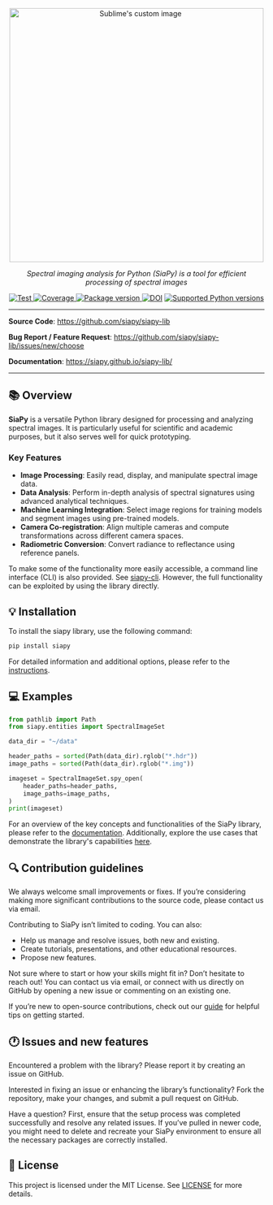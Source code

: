 <p align="center">
  <img src="https://github.com/siapy/siapy-lib/blob/main/docs/images/logo-text.svg?raw=true" alt="Sublime's custom image" width="500"/>
</p>

<p align="center">
    <em>Spectral imaging analysis for Python (SiaPy) is a tool for efficient processing of spectral images</em>
</p>
<p align="center">
<a href="https://github.com/siapy/siapy-lib/actions?query=workflow%3ATest+event%3Apull_request+branch%3Amain" target="_blank">
    <img src="https://github.com/siapy/siapy-lib/actions/workflows/test.yml/badge.svg?branch=main" alt="Test">
</a>
<a href="https://coverage-badge.samuelcolvin.workers.dev/redirect/siapy/siapy-lib" target="_blank">
    <img src="https://coverage-badge.samuelcolvin.workers.dev/siapy/siapy-lib.svg" alt="Coverage">
</a>
<a href="https://pypi.org/project/siapy" target="_blank">
    <img src="https://img.shields.io/pypi/v/siapy?color=%2334D058&label=pypi%20package" alt="Package version">
</a>
<a href="https://zenodo.org/doi/10.5281/zenodo.7409193"><img src="https://zenodo.org/badge/491829141.svg" alt="DOI"></a>
<a href="https://pypi.org/project/siapy" target="_blank">
    <img src="https://img.shields.io/pypi/pyversions/siapy.svg?color=%2334D058" alt="Supported Python versions">
</a>
</p>

---

__Source Code__: <https://github.com/siapy/siapy-lib>

__Bug Report / Feature Request__: <https://github.com/siapy/siapy-lib/issues/new/choose>

<!-- **Tutorials**: <a href="https://github.com/Agricultural-institute/SiaPy/tree/master/tutorials" target="_blank">https://github.com/Agricultural-institute/SiaPy/tree/master/tutorials</a> -->

__Documentation__: <https://siapy.github.io/siapy-lib/>

---

## 📚 Overview

__SiaPy__ is a versatile Python library designed for processing and analyzing spectral images. It is particularly useful for scientific and academic purposes, but it also serves well for quick prototyping.

### Key Features

- __Image Processing__: Easily read, display, and manipulate spectral image data.
- __Data Analysis__: Perform in-depth analysis of spectral signatures using advanced analytical techniques.
- __Machine Learning Integration__: Select image regions for training models and segment images using pre-trained models.
- __Camera Co-registration__: Align multiple cameras and compute transformations across different camera spaces.
- __Radiometric Conversion__: Convert radiance to reflectance using reference panels.

To make some of the functionality more easily accessible, a command line interface (CLI) is also provided. See [siapy-cli](https://github.com/siapy/siapy-cli). However, the full functionality can be exploited by using the library directly.

## 💡 Installation

To install the siapy library, use the following command:

``` bash
pip install siapy
```

For detailed information and additional options, please refer to the [instructions](https://siapy.github.io/siapy-lib/latest/install/).

## 💻 Examples

``` python
from pathlib import Path
from siapy.entities import SpectralImageSet

data_dir = "~/data"

header_paths = sorted(Path(data_dir).rglob("*.hdr"))
image_paths = sorted(Path(data_dir).rglob("*.img"))

imageset = SpectralImageSet.spy_open(
    header_paths=header_paths,
    image_paths=image_paths,
)
print(imageset)
```

For an overview of the key concepts and functionalities of the SiaPy library, please refer to the [documentation](https://siapy.github.io/siapy-lib/latest/concepts/overview/). Additionally, explore the use cases that demonstrate the library's capabilities [here](https://siapy.github.io/siapy-lib/latest/examples/case_study/).

## 🔍 Contribution guidelines

We always welcome small improvements or fixes. If you’re considering making more significant contributions to the source code, please contact us via email.

Contributing to SiaPy isn’t limited to coding. You can also:

- Help us manage and resolve issues, both new and existing.
- Create tutorials, presentations, and other educational resources.
- Propose new features.

Not sure where to start or how your skills might fit in? Don’t hesitate to reach out! You can contact us via email, or connect with us directly on GitHub by opening a new issue or commenting on an existing one.

If you’re new to open-source contributions, check out our [guide](https://siapy.github.io/siapy-lib/latest/contributing/) for helpful tips on getting started.

## 🕐 Issues and new features

Encountered a problem with the library? Please report it by creating an issue on GitHub.

Interested in fixing an issue or enhancing the library’s functionality? Fork the repository, make your changes, and submit a pull request on GitHub.

Have a question? First, ensure that the setup process was completed successfully and resolve any related issues. If you’ve pulled in newer code, you might need to delete and recreate your SiaPy environment to ensure all the necessary packages are correctly installed.

## 🤝 License

This project is licensed under the MIT License. See [LICENSE](https://siapy.github.io/siapy-lib/latest/permit/) for more details.
